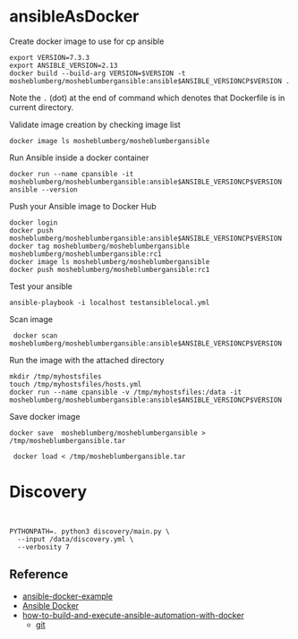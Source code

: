 # ansibleAsDocker


Create docker image to use for cp ansible 


```
export VERSION=7.3.3
export ANSIBLE_VERSION=2.13
docker build --build-arg VERSION=$VERSION -t mosheblumberg/mosheblumbergansible:ansible$ANSIBLE_VERSIONCP$VERSION .
```

Note the `.` (dot) at the end of command which denotes that Dockerfile is in current directory.

Validate image creation by checking image list

```
docker image ls mosheblumberg/mosheblumbergansible
```

Run Ansible inside a docker container

```
docker run --name cpansible -it mosheblumberg/mosheblumbergansible:ansible$ANSIBLE_VERSIONCP$VERSION
ansible --version
```


Push your Ansible image to Docker Hub

```
docker login
docker push mosheblumberg/mosheblumbergansible:ansible$ANSIBLE_VERSIONCP$VERSION
docker tag mosheblumberg/mosheblumbergansible mosheblumberg/mosheblumbergansible:rc1
docker image ls mosheblumberg/mosheblumbergansible
docker push mosheblumberg/mosheblumbergansible:rc1
```


Test your ansible 

```
ansible-playbook -i localhost testansiblelocal.yml
```


Scan image  
```
 docker scan mosheblumberg/mosheblumbergansible:ansible$ANSIBLE_VERSIONCP$VERSION
```

Run the image with the attached directory 


```
mkdir /tmp/myhostsfiles
touch /tmp/myhostsfiles/hosts.yml
docker run --name cpansible -v /tmp/myhostsfiles:/data -it mosheblumberg/mosheblumbergansible:ansible$ANSIBLE_VERSIONCP$VERSION 
```

Save docker image 

```
docker save  mosheblumberg/mosheblumbergansible > /tmp/mosheblumbergansible.tar
```


```
 docker load < /tmp/mosheblumbergansible.tar
```


# Discovery 

```


PYTHONPATH=. python3 discovery/main.py \
  --input /data/discovery.yml \
  --verbosity 7
```

## Reference  

* [ansible-docker-example](https://github.com/ChristopherJHart/ansible-docker-example/tree/main)
* [Ansible Docker](https://hackmd.io/@the-ansible-book/B1y5tXers)
* [how-to-build-and-execute-ansible-automation-with-docker](https://www.cbtnuggets.com/blog/technology/devops/how-to-build-and-execute-ansible-automation-with-docker)
  * [git](https://www.cbtnuggets.com/blog/technology/devops/how-to-build-and-execute-ansible-automation-with-docker)

